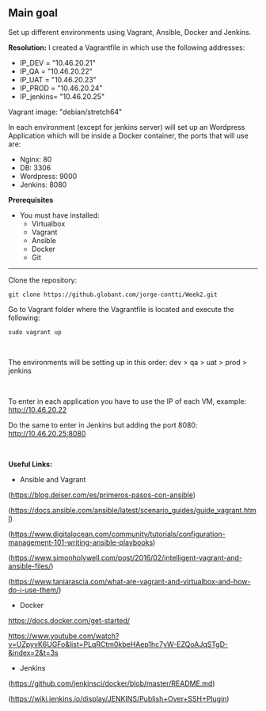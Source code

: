 ## Main goal
Set up different environments using Vagrant, Ansible, Docker and Jenkins.

**Resolution:**
I created a Vagrantfile in which use the following addresses:
- IP_DEV    = "10.46.20.21"
- IP_QA     = "10.46.20.22"
- IP_UAT    = "10.46.20.23"
- IP_PROD   = "10.46.20.24"
- IP_jenkins= "10.46.20.25"

Vagrant image: "debian/stretch64"

In each environment (except for jenkins server) will set up an Wordpress Application which will be inside a Docker container, the ports that  will use are:
- Nginx: 80
- DB: 3306
- Wordpress: 9000
- Jenkins: 8080

**Prerequisites**

- You must have installed:
  - Virtualbox
  - Vagrant
  - Ansible
  - Docker
  - Git

- - -
Clone the repository:

`git clone https://github.globant.com/jorge-contti/Week2.git`

Go to Vagrant folder where the Vagrantfile is located and execute the following: 

`sudo vagrant up`

<br/>

The environments will be setting up in this order: 
    dev > qa > uat > prod > jenkins

<br/>

To enter in each application you have to use the IP of each VM, example: 
http://10.46.20.22

Do the same to enter in Jenkins but adding the port 8080: 
http://10.46.20.25:8080

<br/>

**Useful Links:**

 - Ansible and Vagrant
 
(https://blog.deiser.com/es/primeros-pasos-con-ansible)

(https://docs.ansible.com/ansible/latest/scenario_guides/guide_vagrant.html)

(https://www.digitalocean.com/community/tutorials/configuration-management-101-writing-ansible-playbooks)

(https://www.simonholywell.com/post/2016/02/intelligent-vagrant-and-ansible-files/)

(https://www.taniarascia.com/what-are-vagrant-and-virtualbox-and-how-do-i-use-them/)

 - Docker
 
https://docs.docker.com/get-started/

https://www.youtube.com/watch?v=UZpyvK6UGFo&list=PLqRCtm0kbeHAep1hc7yW-EZQoAJqSTgD-&index=2&t=3s

 - Jenkins
 
(https://github.com/jenkinsci/docker/blob/master/README.md)

(https://wiki.jenkins.io/display/JENKINS/Publish+Over+SSH+Plugin)



